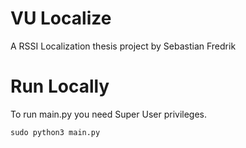 # VU Localize

A RSSI Localization thesis project by Sebastian Fredrik


# Run Locally

To run main.py you need Super User privileges.
```
sudo python3 main.py
``` 

